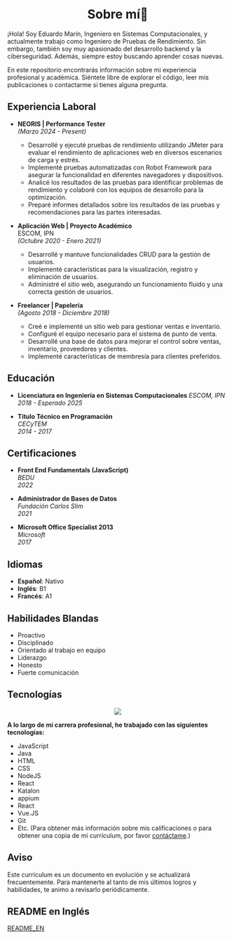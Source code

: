 <h1 align="center"> <b> Sobre mí🤟 </b></h1>

¡Hola! Soy Eduardo Marín, Ingeniero en Sistemas Computacionales, y actualmente trabajo como Ingeniero de Pruebas de Rendimiento. Sin embargo, también soy muy apasionado del desarrollo backend y la ciberseguridad. Además, siempre estoy buscando aprender cosas nuevas.

En este repositorio encontrarás información sobre mi experiencia profesional y académica. Siéntete libre de explorar el código, leer mis publicaciones o contactarme si tienes alguna pregunta.


## Experiencia Laboral

* **NEORIS | Performance Tester**  
    *(Marzo 2024 - Present)*

    * Desarrollé y ejecuté pruebas de rendimiento utilizando JMeter para evaluar el rendimiento de aplicaciones web en diversos escenarios de carga y estrés.
    * Implementé pruebas automatizadas con Robot Framework para asegurar la funcionalidad en diferentes navegadores y dispositivos.
    * Analicé los resultados de las pruebas para identificar problemas de rendimiento y colaboré con los equipos de desarrollo para la optimización.
    * Preparé informes detallados sobre los resultados de las pruebas y recomendaciones para las partes interesadas.

* **Aplicación Web | Proyecto Académico**   
  ESCOM, IPN  
  *(Octubre 2020 - Enero 2021)*
    * Desarrollé y mantuve funcionalidades CRUD para la gestión de usuarios.
    * Implementé características para la visualización, registro y eliminación de usuarios.
    * Administré el sitio web, asegurando un funcionamiento fluido y una correcta gestión de usuarios.

* **Freelancer | Papelería**  
  *(Agosto 2018 - Diciembre 2018)*
  * Creé e implementé un sitio web para gestionar ventas e inventario.
  * Configuré el equipo necesario para el sistema de punto de venta.
  * Desarrollé una base de datos para mejorar el control sobre ventas, inventario, proveedores y clientes.
  * Implementé características de membresía para clientes preferidos.

## Educación

* **Licenciatura en Ingeniería en Sistemas Computacionales**
    *ESCOM, IPN*   
    *2018 - Esperado 2025*

* **Título Técnico en Programación**  
    *CECyTEM*   
    *2014 - 2017*


## Certificaciones
* **Front End Fundamentals (JavaScript)**   
   *BEDU*  
    *2022*

* **Administrador de Bases de Datos**    
    *Fundación Carlos Slim*   
    *2021*

* **Microsoft Office Specialist 2013**   
    *Microsoft*   
    *2017*

## Idiomas
- **Español**: Nativo
- **Inglés**: B1
- **Francés**: A1

## Habilidades Blandas
- Proactivo
- Disciplinado
- Orientado al trabajo en equipo
- Liderazgo
- Honesto
- Fuerte comunicación

## Tecnologías
<p align="center">
  <a href="https://skillicons.dev">
    <img src="https://skillicons.dev/icons?i=js,html,css,java,nodejs,react,vue,git,arduino,bash,bootstrap,c,cs,cpp,github,kali,latex,linux,mysql,nextjs,php,notion,postman,py,raspberrypi,visualstudio,vscode" />
  </a>
</p>


**A lo largo de mi carrera profesional, he trabajado con las siguientes tecnologías:**

* JavaScript
* Java
* HTML
* CSS
* NodeJS
* React
* Katalon
* appium
* React
* Vue.JS
* Git
* Etc. (Para obtener más información sobre mis calificaciones o para obtener una copia de mi currículum, por favor [contáctame](mailto:marineduardo@gmail.com).)


## Aviso
Este currículum es un documento en evolución y se actualizará frecuentemente. Para mantenerte al tanto de mis últimos logros y habilidades, te animo a revisarlo periódicamente.

## README en Inglés
[README_EN](README.md)
